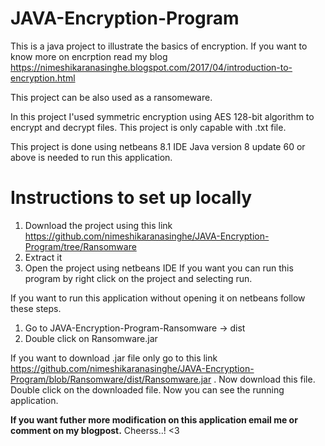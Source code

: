 # JAVA-Encryption-Program

This is a java project to illustrate the basics of encryption.
If you want to know more on encrption read my blog https://nimeshikaranasinghe.blogspot.com/2017/04/introduction-to-encryption.html

This project can be also used as a ransomeware.

In this project I'used symmetric encryption using AES 128-bit algorithm to encrypt and decrypt files. 
This project is only capable with .txt file.

This project is done using netbeans 8.1 IDE
Java version 8 update 60 or above is needed to run this application.

Instructions to set up locally
==================================

1. Download the project using this link https://github.com/nimeshikaranasinghe/JAVA-Encryption-Program/tree/Ransomware
2. Extract it
3. Open the project using netbeans IDE
If you want you can run this program by right click on the project and selecting run.

If you want to run this application without opening it on netbeans follow these steps.
1. Go to JAVA-Encryption-Program-Ransomware -> dist 
2. Double click on Ransomware.jar 

If you want to download .jar file only go to this link https://github.com/nimeshikaranasinghe/JAVA-Encryption-Program/blob/Ransomware/dist/Ransomware.jar . Now download this file. Double click on the downloaded file. Now you can see the running application.

****If you want futher more modification on this application email me or comment on my blogpost.****
Cheerss..! <3


